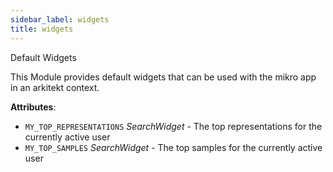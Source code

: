 ```yaml
---
sidebar_label: widgets
title: widgets
---
```


Default Widgets

This Module provides default widgets that can be used with the mikro app in an arkitekt
context.

**Attributes**:

- `MY_TOP_REPRESENTATIONS` _SearchWidget_ - The top representations for the currently active user
- `MY_TOP_SAMPLES` _SearchWidget_ - The top samples for the currently active user

